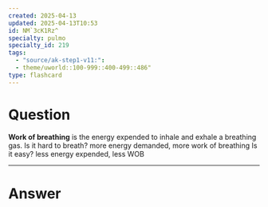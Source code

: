 ```yaml
---
created: 2025-04-13
updated: 2025-04-13T10:53
id: NM`3cK1Rz^
specialty: pulmo
specialty_id: 219
tags:
  - "source/ak-step1-v11:": 
  - theme/uworld::100-999::400-499::486"
type: flashcard
---
```


# Question
**Work of breathing** is the energy expended to inhale and exhale a breathing gas.    Is it hard to breath? more energy demanded, more work of breathing   Is it easy? less energy expended, less WOB

---

# Answer
